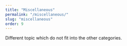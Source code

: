 ```yaml
---
title: "Miscellaneous"
permalink: "/miscellaneous/"
slug: "miscellaneous"
order: 9
---
```


Different topic which do not fit into the other categories.